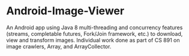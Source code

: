 # Android-Image-Viewer
An Android app using Java 8 multi-threading and concurrency features (streams, completable futures, Fork/Join framework, etc.) to download, view and transform images.
Individual work done as part of CS 891 on image crawlers, Array, and ArrayCollector.

